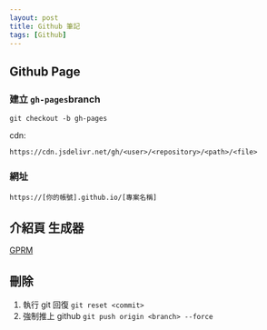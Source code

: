 ```yaml
---
layout: post
title: Github 筆記
tags: [Github]
---
```


## Github Page

### 建立 ``gh-pages``branch
```
git checkout -b gh-pages
```
cdn:
```
https://cdn.jsdelivr.net/gh/<user>/<repository>/<path>/<file>
```
### 網址
```
https://[你的帳號].github.io/[專案名稱]
```

## 介紹頁 生成器
[GPRM](https://gprm.itsvg.in/)

## 刪除
1. 執行 git 回復 `git reset <commit>`
2. 強制推上 github `git push origin <branch> --force`